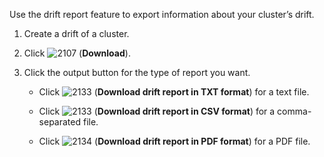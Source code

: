 Use the drift report feature to export information about your cluster’s
drift.

1.  Create a drift of a cluster.

2.  Click ![2107](2107.png) (**Download**).

3.  Click the output button for the type of report you want.
    
      - Click ![2133](2133.png) (**Download drift report in TXT
        format**) for a text file.
    
      - Click ![2133](2133.png) (**Download drift report in CSV
        format**) for a comma-separated file.
    
      - Click ![2134](2134.png) (**Download drift report in PDF
        format**) for a PDF file.
